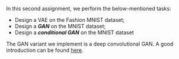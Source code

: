 In this second assignment, we perform the below-mentioned tasks:
* Design a VAE on the Fashion MNIST dataset;
* Design a ***GAN*** on the MNIST dataset;
* Design a ***conditional GAN*** on the MNIST dataset

The GAN variant we implement is a deep convolutional GAN. A good introduction can be found [here](https://pytorch.org/tutorials/beginner/dcgan_faces_tutorial.html).
